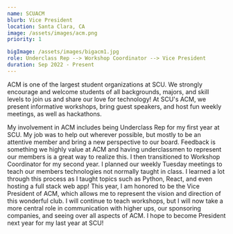 ```yaml
---
name: SCUACM
blurb: Vice President
location: Santa Clara, CA
image: /assets/images/acm.png
priority: 1

bigImage: /assets/images/bigacm1.jpg
role: Underclass Rep --> Workshop Coordinator --> Vice President
duration: Sep 2022 - Present
---
```


ACM is one of the largest student organizations at SCU. We strongly encourage and welcome students of all backgrounds, majors, and skill levels to join us and share our love for technology! At SCU's ACM, we present informative workshops, bring guest speakers, and host fun weekly meetings, as well as hackathons.

My involvement in ACM includes being Underclass Rep for my first year at SCU. My job was to help out wherever possible, but mostly to be an attentive member and bring a new perspective to our board. Feedback is something we highly value at ACM and having underclassmen to represent our members is a great way to realize this. I then transitioned to Workshop Coordinator for my second year. I planned our weekly Tuesday meetings to teach our members technologies not normally taught in class. I learned a lot through this process as I taught topics such as Python, React, and even hosting a full stack web app! This year, I am honored to be the Vice President of ACM, which allows me to represent the vision and direction of this wonderful club. I will continue to teach workshops, but I will now take a more central role in communication with higher ups, our sponsoring companies, and seeing over all aspects of ACM. I hope to become President next year for my last year at SCU!
